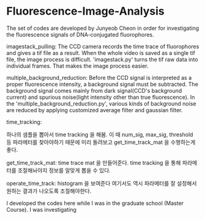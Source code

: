 # Fluorescence-Image-Analysis

The set of codes are developed by Junyeob Cheon in order for investigating the fluorescence signals of DNA-conjugated fluorophores.

imagestack_pulling:
The CCD camera records the time trace of fluorophores and gives a tif file as a result. 
When the whole video is saved as a single tif file, the image process is difficult. 
'imagestack.py' turns the tif raw data into individual frames. That makes the image process easier.   

multiple_background_reduction:
Before the CCD signal is interpreted as a proper fluorescence intensity, a background signal must be subtracted.
The background signal comes mainly from dark signal(CCD's background current) and spurious noise(light intensity other than true fluorescence).
In the 'multiple_background_reduction.py', various kinds of background noise are reduced by applying customized average filter and gaussian filter.

time_tracking: 

하나의 샘플을 뽑아서 time tracking 을 해봄. 이 때 num_sig, max_sig, threshold 등 파라메터를 찾아야하기 때문에 미리 돌려보고 get_time_track_mat 을 수행하는게 좋다.

get_time_track_mat: time trace mat 을 만들어준다. time tracking 을 통해 파라메터를 조절해놔야지 정보를 알맞게 뽑을 수 있다.

operate_time_track: histogram 을 보여준다 여기서도 역시 파라메터를 잘 설정해서 원하는 결과가 나오도록 조절해야한다.







I developed the codes here while I was in the graduate school (Master Course). I was investigating 
